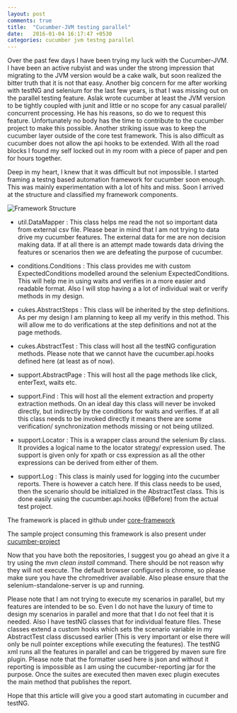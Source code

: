```yaml
---
layout: post
comments: true
title:  "Cucumber-JVM testing parallel"
date:   2016-01-04 16:17:47 +0530
categories: cucumber jvm testng parallel 
---
```


Over the past few days I have been trying my luck with the Cucumber-JVM. I have been an active rubyist and was under the strong impression that migrating to the JVM version would be a cake walk, but soon realized the bitter truth that it is not that easy. Another big concern for me after working with testNG and selenium for the last few years, is that I was missing out on the parallel testing feature. Aslak wrote cucumber at least the JVM version to be tightly coupled with junit and little or no scope for any casual parallel/ concurrent processing. He has his reasons, so do we to request this feature. Unfortunately no body has the time to contribute to the cucumber project to make this possible. Another striking issue was to keep the cucumber layer outside of the core test framework. This is also difficult as cucumber does not allow the api hooks to be extended. With all the road blocks I found my self locked out in my room with a piece of paper and pen for hours together. 

Deep in my heart, I knew that it was difficult but not impossible. I started framing a testng based automation framework for cucumber soon enough. This was mainly experimentation with a lot of hits and miss. Soon I arrived at the structure and classified my framework components.

 ![Framework Structure]({{site.url}}/assets/cucumber-jvm/frameworkStructure.png)
 
 - util.DataMapper : This class helps me read the not so important data from external csv file. Please bear in mind that I am not trying to data drive my cucumber features. The external data for me are non decision making data. If at all there is an attempt made towards data driving the features or scenarios then we are defeating the purpose of cucumber.
 
 - conditions.Conditions : This class provides me with custom ExpectedConditions modelled around the selenium ExpectedConditions. This will help me in using waits and verifies in a more easier and readable format. Also I will stop having a a lot of individual wait or verify methods in my design.
 
 - cukes.AbstractSteps : This class will be inherited by the step definitions. As per my design I am planning to keep all my verify in this method. This will allow me to do verifications at the step definitions and not at the page methods.
 
 - cukes.AbstractTest : This class will host all the testNG configuration methods. Please note that we cannot have the cucumber.api.hooks defined here (at least as of now).
 
 - support.AbstractPage : This will host all the page methods like click, enterText, waits etc.

 - support.Find : This will host all the element extraction and property extraction methods. On an ideal day this class will never be invoked directly, but indirectly by the conditions for waits and verifies. If at all this class needs to be invoked directly it means there are some verification/ synchronization methods missing or not being utilized.
 
 - support.Locator : This is a wrapper class around the selenium By class. It provides a logical name to the locator strategy/ expression used. The support is given only for xpath or css expression as all the other expressions can be derived from either of them.
 
 - support.Log : This class is mainly used for logging into the cucumber reports. There is however a catch here. If this class needs to be used, then the scenario should be initialized in the AbstractTest class. This is done easily using the cucumber.api.hooks (@Before) from the actual test project.
 
 The framework is placed in github under [core-framework]({%https://github.com/arjunrajeev/Core-Framework%})
 
 The sample project consuming this framework is also present under [cucumber-project]({%https://github.com/arjunrajeev/cucumber-project%})
 
 Now that you have both the repositories, I suggest you go ahead an give it a try using the _mvn clean install_ command. There should be not reason why they will not execute. The default browser configured is chrome, so please make sure you have the chromedriver available. Also please ensure that the selenium-standalone-server is up and running. 
 
 Please note that I am not trying to execute my scenarios in parallel, but my features are intended to be so. Even I do not have the luxury of time to design my scenarios in parallel and more that that I do not feel that it is needed. Also I have testNG classes that for individual feature files. These classes extend a custom hooks which sets the scenario variable in my AbstractTest class discussed earlier (This is very important or else there will only be null pointer exceptions while executing the features). The testNG xml runs all the features in parallel and can be triggered by maven sure fire plugin. Please note that the formatter used here is json and without it reporting is impossible as I am using the cucumber-reporting jar for the purpose. Once the suites are executed then maven exec plugin executes the main method that publishes the report.
 
 Hope that this article will give you a good start automating in cucumber and testNG.